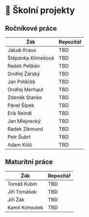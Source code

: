 # 💾 Školní projekty
## Ročníkové práce
| Žák                    | Repozitář                                                           |
| ---------------------- | ------------------------------------------------------------------- |
| Jakub Kraus            | TBD |
| Štěpánka Klimešová     | TBD |
| Radek Pelikán          | TBD |
| Ondřej Žárský          | TBD |
| Jan Poláček            | TBD |
| Ondřej Merhaut         | TBD |
| Zdeněk Stanke          | TBD |
| Pavel Šípek            | TBD |
| Erik Reindl            | TBD |
| Jan Mlejnecký          | TBD |
| Radek Zikmund          | TBD |
| Petr Šubrt             | TBD |
| Adam Kišš              | TBD |

## Maturitní práce
| Žák               | Repozitář                                                          |
| ----------------- | ------------------------------------------------------------------ |
| Tomáš Kubín       | TBD |
| Jiří Tomášek      | TBD |
| Jiří Žák          | TBD |
| Kamil Kohoutek    | TBD |
